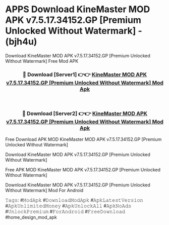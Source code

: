 # APPS Download KineMaster MOD APK v7.5.17.34152.GP [Premium Unlocked Without Watermark] - (bjh4u)
Download KineMaster MOD APK v7.5.17.34152.GP [Premium Unlocked Without Watermark] Free Mod APK

<div align="center">
<h3>🔴 Download [Server1] 👉👉 <a href="https://apk-comot.site?title=KineMaster_MOD_APK_v7.5.17.34152.GP_[Premium_Unlocked_Without_Watermark]">KineMaster MOD APK v7.5.17.34152.GP [Premium Unlocked Without Watermark] Mod Apk</a></h3><br>

<h3>🔴 Download [Server2] 👉👉 <a href="https://apk-comot.site?title=KineMaster_MOD_APK_v7.5.17.34152.GP_[Premium_Unlocked_Without_Watermark]">KineMaster MOD APK v7.5.17.34152.GP [Premium Unlocked Without Watermark] Mod Apk</a></h3>
</div>


Free Download APK MOD KineMaster MOD APK v7.5.17.34152.GP [Premium Unlocked Without Watermark]

Download KineMaster MOD APK v7.5.17.34152.GP [Premium Unlocked Without Watermark] 

Free APK MOD KineMaster MOD APK v7.5.17.34152.GP [Premium Unlocked Without Watermark] 

Download KineMaster MOD APK v7.5.17.34152.GP [Premium Unlocked Without Watermark] Mod For Android

𝚃𝚊𝚐𝚜: #𝙼𝚘𝚍𝙰𝚙𝚔 #𝙳𝚘𝚠𝚗𝚕𝚘𝚊𝚍𝙼𝚘𝚍𝙰𝚙𝚔 #𝙰𝚙𝚔𝙻𝚊𝚝𝚎𝚜𝚝𝚅𝚎𝚛𝚜𝚒𝚘𝚗 #𝙰𝚙𝚔𝚄𝚗𝚕𝚒𝚖𝚒𝚝𝚎𝚍𝙼𝚘𝚗𝚎𝚢 #𝙰𝚙𝚔𝚄𝚗𝚕𝚘𝚌𝚔𝙰𝚕𝚕 #𝙰𝚙𝚔𝙽𝚘𝙰𝚍𝚜 #𝚄𝚗𝚕𝚘𝚌𝚔𝙿𝚛𝚎𝚖𝚒𝚞𝚖 #𝙵𝚘𝚛𝙰𝚗𝚍𝚛𝚘𝚒𝚍 #𝙵𝚛𝚎𝚎𝙳𝚘𝚠𝚗𝚕𝚘𝚊𝚍 #home_design_mod_apk